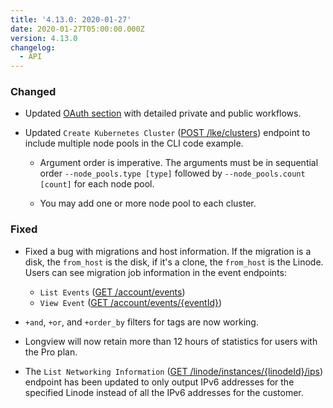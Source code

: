 ```yaml
---
title: '4.13.0: 2020-01-27'
date: 2020-01-27T05:00:00.000Z
version: 4.13.0
changelog:
  - API
---
```

### Changed
- Updated [OAuth section](https://developers.linode.com/api/v4/#o-auth) with detailed private and public workflows.

- Updated `Create Kubernetes Cluster` ([POST /lke/clusters](https://www.linode.com/docs/api/linode-kubernetes-engine-lke/)) endpoint to include multiple node pools in the CLI code example.

    - Argument order is imperative. The arguments must be in sequential order `--node_pools.type [type]` followed by `--node_pools.count [count]` for each node pool.

    - You may add one or more node pool to each cluster.

### Fixed
- Fixed a bug with migrations and host information. If the migration is a disk, the `from_host` is the disk, if it's a clone, the `from_host` is the Linode. Users can see migration job information in the event endpoints:
  - `List Events` ([GET /account/events](https://www.linode.com/docs/api/account/))
  - `View Event` ([GET /account/events/{eventId}](https://www.linode.com/docs/api/account/))

- `+and`, `+or`, and `+order_by` filters for tags are now working.

- Longview will now retain more than 12 hours of statistics for users with the Pro plan.

- The `List Networking Information` ([GET /linode/instances/{linodeId}/ips](https://www.linode.com/docs/api/linode-instances/)) endpoint has been updated to only output IPv6 addresses for the specified Linode instead of all the IPv6 addresses for the customer.
